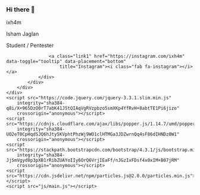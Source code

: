### Hi there 👋

<!--
**ixh4m/ixh4m** is a ✨ _special_ ✨ repository because its `README.md` (this file) appears on your GitHub profile.

Here are some ideas to get you started:

- 🔭 I’m currently working on ...
- 🌱 I’m currently learning ...
- 👯 I’m looking to collaborate on ...
- 🤔 I’m looking for help with ...
- 💬 Ask me about ...
- 📫 How to reach me: ...
- 😄 Pronouns: ...
- ⚡ Fun fact: ...
-->
  <link rel="stylesheet" href="https://use.fontawesome.com/releases/v5.11.2/css/all.css"
        integrity="sha384-KA6wR/X5RY4zFAHpv/CnoG2UW1uogYfdnP67Uv7eULvTveboZJg0qUpmJZb5VqzN" crossorigin="anonymous">
    <link href="https://fonts.googleapis.com/css?family=Righteous|Ubuntu+Mono&display=swap" rel="stylesheet">
    <link rel="stylesheet" href="https://stackpath.bootstrapcdn.com/bootstrap/4.3.1/css/bootstrap.min.css"
        integrity="sha384-ggOyR0iXCbMQv3Xipma34MD+dH/1fQ784/j6cY/iJTQUOhcWr7x9JvoRxT2MZw1T" crossorigin="anonymous">
    <link rel="stylesheet" href="css/main.css" type="text/css">
  <body>
    <div id="particles-js"></div>
    <div class="container">
        <div class="center">
            <div class="row d-flex flex-wrap align-items-center">
                <div class="col-md-5">
                    <!--img class="image img-fluid" src="img/avatar.png" -->
                </div>
                <div class="col-md">
                    <p class="header1">ixh4m</p>
                    <p class="header3">Isham Jaglan</p>
                    <p class="header2">Student / Pentester </p>
                    <!-- a class="link1" href="https://ixh4m.github.io/blog" data-toggle="tooltip" data-placement="bottom" title="Blog"><i
                            class="fas fa-university"></i></a-->
                    <a class="link1" href="https://twitter.com/ixh4m_" data-toggle="tooltip" data-placement="bottom"
                        title="Twitter"><i class="fab fa-twitter"></i></a>
                    <a class="link1" href="https://linkedin.com/in/ishamjaglan" data-toggle="tooltip" data-placement="bottom"
                        title="LinkedIn"><i class="fab fa-linkedin"></i></a>
                    <a class="link1" href="https://gitlab.com/ixh4m" data-toggle="tooltip" data-placement="bottom" 
                        title="GitLab"><i class="fab fa-gitlab"></i></a>
                    <a class="link1" href="https://github.com/ixh4m" data-toggle="tooltip" data-placement="bottom"
                        title="GitHub"><i class="fab fa-github"></i></a>
                    
                    <a class="link1" href="https://instagram.com/ixh4m" data-toggle="tooltip" data-placement="bottom" 
                        title="Instagram"><i class="fab fa-instagram"></i></a>
                </div>
            </div>
        </div>
    </div>
    <script src="https://code.jquery.com/jquery-3.3.1.slim.min.js"
        integrity="sha384-q8i/X+965DzO0rT7abK41JStQIAqVgRVzpbzo5smXKp4YfRvH+8abtTE1Pi6jizo"
        crossorigin="anonymous"></script>
    <script src="https://cdnjs.cloudflare.com/ajax/libs/popper.js/1.14.7/umd/popper.min.js"
        integrity="sha384-UO2eT0CpHqdSJQ6hJty5KVphtPhzWj9WO1clHTMGa3JDZwrnQq4sF86dIHNDz0W1"
        crossorigin="anonymous"></script>
    <script src="https://stackpath.bootstrapcdn.com/bootstrap/4.3.1/js/bootstrap.min.js"
        integrity="sha384-JjSmVgyd0p3pXB1rRibZUAYoIIy6OrQ6VrjIEaFf/nJGzIxFDsf4x0xIM+B07jRM"
        crossorigin="anonymous"></script>
    <script src="https://cdn.jsdelivr.net/npm/particles.js@2.0.0/particles.min.js"></script>
    <script src="js/main.js"></script>
</body>
